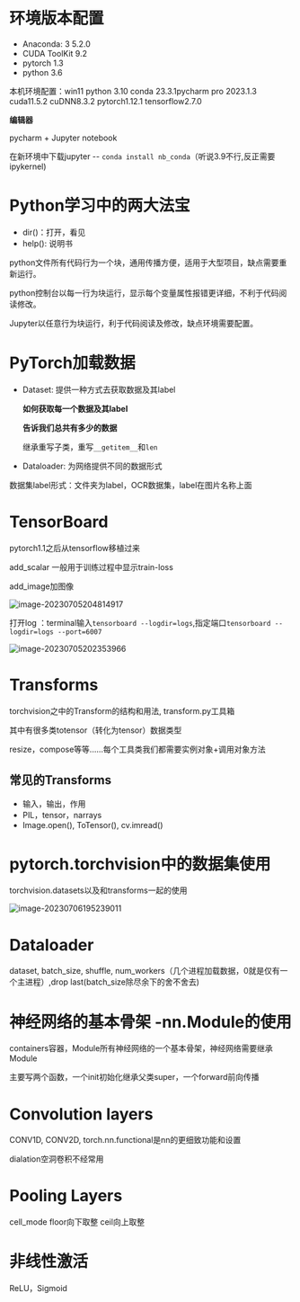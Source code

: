 # 环境版本配置

- Anaconda: 3 5.2.0
- CUDA ToolKit 9.2
- pytorch 1.3
- python 3.6

本机环境配置：win11 python 3.10 conda 23.3.1pycharm pro 2023.1.3 cuda11.5.2 cuDNN8.3.2 pytorch1.12.1 tensorflow2.7.0

**编辑器**

pycharm + Jupyter notebook

在新环境中下载jupyter -- `conda install nb_conda`（听说3.9不行,反正需要ipykernel)

# Python学习中的两大法宝

- dir()：打开，看见
- help(): 说明书

python文件所有代码行为一个块，通用传播方便，适用于大型项目，缺点需要重新运行。

python控制台以每一行为块运行，显示每个变量属性报错更详细，不利于代码阅读修改。

Jupyter以任意行为块运行，利于代码阅读及修改，缺点环境需要配置。

# PyTorch加载数据

- Dataset: 提供一种方式去获取数据及其label

  **如何获取每一个数据及其label**

  **告诉我们总共有多少的数据**

  继承重写子类，重写`__getitem__`和`len`

- Dataloader: 为网络提供不同的数据形式

数据集label形式：文件夹为label，OCR数据集，label在图片名称上面

# TensorBoard

pytorch1.1之后从tensorflow移植过来

add_scalar 一般用于训练过程中显示train-loss

add_image加图像

![image-20230705204814917](C:/Users/FENG/AppData/Roaming/Typora/typora-user-images/image-20230705204814917.png)

打开log ：terminal输入`tensorboard --logdir=logs`,指定端口`tensorboard --logdir=logs --port=6007`

![image-20230705202353966](C:/Users/FENG/AppData/Roaming/Typora/typora-user-images/image-20230705202353966.png)

# Transforms

torchvision之中的Transform的结构和用法, transform.py工具箱

其中有很多类totensor（转化为tensor）数据类型

resize，compose等等......每个工具类我们都需要实例对象+调用对象方法

## 常见的Transforms

- 输入，输出，作用
- PIL，tensor，narrays
- Image.open(), ToTensor(), cv.imread()

# pytorch.torchvision中的数据集使用

torchvision.datasets以及和transforms一起的使用

![image-20230706195239011](C:/Users/FENG/AppData/Roaming/Typora/typora-user-images/image-20230706195239011.png)

# Dataloader

dataset, batch_size, shuffle, num_workers（几个进程加载数据，0就是仅有一个主进程）,drop last(batch_size除尽余下的舍不舍去)

# 神经网络的基本骨架 -nn.Module的使用

containers容器，Module所有神经网络的一个基本骨架，神经网络需要继承Module

主要写两个函数，一个init初始化继承父类super，一个forward前向传播

# Convolution layers

CONV1D, CONV2D, torch.nn.functional是nn的更细致功能和设置

dialation空洞卷积不经常用

# Pooling Layers

cell_mode floor向下取整 ceil向上取整

# 非线性激活

ReLU，Sigmoid
